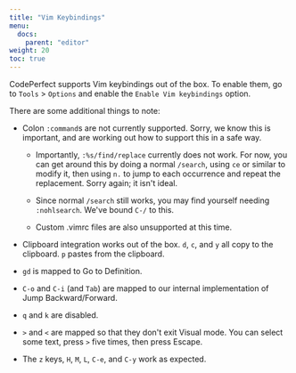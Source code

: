```yaml
---
title: "Vim Keybindings"
menu:
  docs:
    parent: "editor"
weight: 20
toc: true
---
```


CodePerfect supports Vim keybindings out of the box. To enable them, go to
`Tools` &gt; `Options` and enable the `Enable Vim keybindings` option.

There are some additional things to note:

- Colon `:command`s are not currently supported. Sorry, we know this is
  important, and are working out how to support this in a safe way.

  - Importantly, `:%s/find/replace` currently does not work. For now, you can
    get around this by doing a normal `/search`, using `ce` or similar to modify
    it, then using `n.` to jump to each occurrence and repeat the replacement.
    Sorry again; it isn't ideal.

  - Since normal `/search` still works, you may find yourself needing
    `:nohlsearch`. We've bound `C-/` to this.

  - Custom .vimrc files are also unsupported at this time.

- Clipboard integration works out of the box. `d`, `c`, and `y` all copy to the
  clipboard. `p` pastes from the clipboard.

- `gd` is mapped to Go to Definition.

- `C-o` and `C-i` (and `Tab`) are mapped to our internal implementation of Jump
  Backward/Forward.

- `q` and `k` are disabled.

- `>` and `<` are mapped so that they don't exit Visual mode. You can select
  some text, press `>` five times, then press Escape.

- The `z` keys, `H`, `M`, `L`, `C-e`, and `C-y` work as expected.
